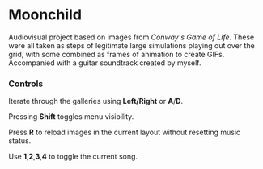 # Moonchild

Audiovisual project based on images from *Conway's Game of Life*. These were all taken as steps of legitimate large simulations playing out over the grid, with some combined as frames of animation to create GIFs. 
Accompanied with a guitar soundtrack created by myself.

### Controls

Iterate through the galleries using **Left/Right** or **A**/**D**.

Pressing **Shift** toggles menu visibility.

Press **R** to reload images in the current layout without resetting music status.

Use **1**,**2**,**3**,**4** to toggle the current song. 
